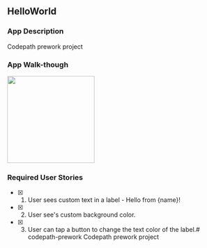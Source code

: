 ## HelloWorld

### App Description
Codepath prework project

### App Walk-though


<img src= http://g.recordit.co/rtavbow9uI.gif width=200><br>


### Required User Stories
- [x] 1. User sees custom text in a label - Hello from {name}!
- [x] 2. User see's custom background color.
- [x] 3. User can tap a button to change the text color of the label.# codepath-prework
Codepath prework project
